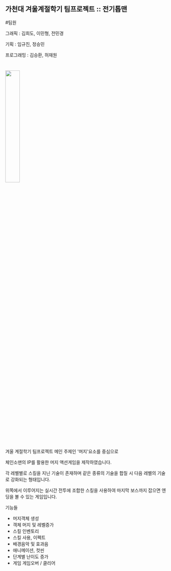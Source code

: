 ## 가천대 겨울계절학기 팀프로젝트 :: 전기톱맨

#팀원

그래픽 : 김희도, 이민형, 전민경

기획 : 임규진, 정승민

프로그래밍 : 김승환, 허재원
#

<img src="https://user-images.githubusercontent.com/82988117/216691092-db2994d9-06ed-40c2-88ad-ea2443aae52f.png" width="30%" />

겨울 계절학기 팀프로젝트 메인 주제인 '머지'요소를 중심으로

체인소맨의 IP를 활용한 머지 액션게임을 제작하였습니다. 

각 레벨별로 스킬을 지닌 기술이 존재하며 같은 종류의 기술을 합칠 시 다음 레벨의 기술로 강화되는 형태입니다. 

위쪽에서 이루어지는 실시간 전투에 조합한 스킬을 사용하여 마지막 보스까지 잡으면 엔딩을 볼 수 있는 게임입니다.



기능들
- 머지객체 생성
- 객체 머지 및 레벨증가
- 스킬 인벤토리
- 스킬 사용, 이펙트
- 배경음악 및 효과음
- 애니메이션, 컷씬
- 단계별 난이도 증가
- 게임 게임오버 / 클리어
